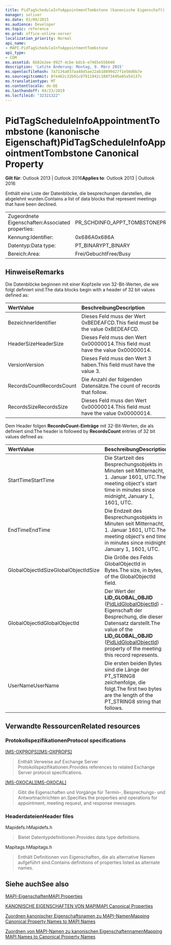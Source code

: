 ```yaml
---
title: PidTagScheduleInfoAppointmentTombstone (kanonische Eigenschaft)
manager: soliver
ms.date: 03/09/2015
ms.audience: Developer
ms.topic: reference
ms.prod: office-online-server
localization_priority: Normal
api_name:
- MAPI.PidTagScheduleInfoAppointmentTombstone
api_type:
- COM
ms.assetid: 6b82e2ee-992f-4cbe-bdcb-e7465e556640
description: 'Letzte Änderung: Montag, 9. März 2015'
ms.openlocfilehash: 7a7134a037aa4845ae22ab18899d27f1e50d6b7e
ms.sourcegitcommit: 8fe462c32b91c87911942c188f3445e85a54137c
ms.translationtype: MT
ms.contentlocale: de-DE
ms.lasthandoff: 04/23/2019
ms.locfileid: "32321322"
---
```

# <a name="pidtagscheduleinfoappointmenttombstone-canonical-property"></a><span data-ttu-id="eade4-103">PidTagScheduleInfoAppointmentTombstone (kanonische Eigenschaft)</span><span class="sxs-lookup"><span data-stu-id="eade4-103">PidTagScheduleInfoAppointmentTombstone Canonical Property</span></span>

  
  
<span data-ttu-id="eade4-104">**Gilt für**: Outlook 2013 | Outlook 2016</span><span class="sxs-lookup"><span data-stu-id="eade4-104">**Applies to**: Outlook 2013 | Outlook 2016</span></span> 
  
<span data-ttu-id="eade4-105">Enthält eine Liste der Datenblöcke, die besprechungen darstellen, die abgelehnt wurden.</span><span class="sxs-lookup"><span data-stu-id="eade4-105">Contains a list of data blocks that represent meetings that have been declined.</span></span>
  
|||
|:-----|:-----|
|<span data-ttu-id="eade4-106">Zugeordnete Eigenschaften:</span><span class="sxs-lookup"><span data-stu-id="eade4-106">Associated properties:</span></span>  <br/> |<span data-ttu-id="eade4-107">PR_SCHDINFO_APPT_TOMBSTONE</span><span class="sxs-lookup"><span data-stu-id="eade4-107">PR_SCHDINFO_APPT_TOMBSTONE</span></span>  <br/> |
|<span data-ttu-id="eade4-108">Kennung:</span><span class="sxs-lookup"><span data-stu-id="eade4-108">Identifier:</span></span>  <br/> |<span data-ttu-id="eade4-109">0x686A</span><span class="sxs-lookup"><span data-stu-id="eade4-109">0x686A</span></span>  <br/> |
|<span data-ttu-id="eade4-110">Datentyp:</span><span class="sxs-lookup"><span data-stu-id="eade4-110">Data type:</span></span>  <br/> |<span data-ttu-id="eade4-111">PT_BINARY</span><span class="sxs-lookup"><span data-stu-id="eade4-111">PT_BINARY</span></span>  <br/> |
|<span data-ttu-id="eade4-112">Bereich:</span><span class="sxs-lookup"><span data-stu-id="eade4-112">Area:</span></span>  <br/> |<span data-ttu-id="eade4-113">Frei/Gebucht</span><span class="sxs-lookup"><span data-stu-id="eade4-113">Free/Busy</span></span>  <br/> |
   
## <a name="remarks"></a><span data-ttu-id="eade4-114">Hinweise</span><span class="sxs-lookup"><span data-stu-id="eade4-114">Remarks</span></span>

<span data-ttu-id="eade4-115">Die Datenblöcke beginnen mit einer Kopfzeile von 32-Bit-Werten, die wie folgt definiert sind:</span><span class="sxs-lookup"><span data-stu-id="eade4-115">The data blocks begin with a header of 32 bit values defined as:</span></span>
  
|<span data-ttu-id="eade4-116">**Wert**</span><span class="sxs-lookup"><span data-stu-id="eade4-116">**Value**</span></span>|<span data-ttu-id="eade4-117">**Beschreibung**</span><span class="sxs-lookup"><span data-stu-id="eade4-117">**Description**</span></span>|
|:-----|:-----|
|<span data-ttu-id="eade4-118">Bezeichner</span><span class="sxs-lookup"><span data-stu-id="eade4-118">Identifier</span></span>  <br/> |<span data-ttu-id="eade4-119">Dieses Feld muss der Wert 0xBEDEAFCD.</span><span class="sxs-lookup"><span data-stu-id="eade4-119">This field must be the value 0xBEDEAFCD.</span></span>  <br/> |
|<span data-ttu-id="eade4-120">HeaderSize</span><span class="sxs-lookup"><span data-stu-id="eade4-120">HeaderSize</span></span>  <br/> |<span data-ttu-id="eade4-121">Dieses Feld muss den Wert 0x00000014.</span><span class="sxs-lookup"><span data-stu-id="eade4-121">This field must have the value 0x00000014.</span></span>  <br/> |
|<span data-ttu-id="eade4-122">Version</span><span class="sxs-lookup"><span data-stu-id="eade4-122">Version</span></span>  <br/> |<span data-ttu-id="eade4-123">Dieses Feld muss den Wert 3 haben.</span><span class="sxs-lookup"><span data-stu-id="eade4-123">This field must have the value 3.</span></span>  <br/> |
|<span data-ttu-id="eade4-124">RecordsCount</span><span class="sxs-lookup"><span data-stu-id="eade4-124">RecordsCount</span></span>  <br/> |<span data-ttu-id="eade4-125">Die Anzahl der folgenden Datensätze.</span><span class="sxs-lookup"><span data-stu-id="eade4-125">The count of records that follow.</span></span>  <br/> |
|<span data-ttu-id="eade4-126">RecordsSize</span><span class="sxs-lookup"><span data-stu-id="eade4-126">RecordsSize</span></span>  <br/> |<span data-ttu-id="eade4-127">Dieses Feld muss den Wert 0x00000014.</span><span class="sxs-lookup"><span data-stu-id="eade4-127">This field must have the value 0x00000014.</span></span>  <br/> |
   
<span data-ttu-id="eade4-128">Dem Header folgen **RecordsCount-Einträge** mit 32-Bit-Werten, die als definiert sind:</span><span class="sxs-lookup"><span data-stu-id="eade4-128">The header is followed by **RecordsCount** entries of 32 bit values defined as:</span></span> 
  
|<span data-ttu-id="eade4-129">**Wert**</span><span class="sxs-lookup"><span data-stu-id="eade4-129">**Value**</span></span>|<span data-ttu-id="eade4-130">**Beschreibung**</span><span class="sxs-lookup"><span data-stu-id="eade4-130">**Description**</span></span>|
|:-----|:-----|
|<span data-ttu-id="eade4-131">StartTime</span><span class="sxs-lookup"><span data-stu-id="eade4-131">StartTime</span></span>  <br/> |<span data-ttu-id="eade4-132">Die Startzeit des Besprechungsobjekts in Minuten seit Mitternacht, 1. Januar 1601, UTC.</span><span class="sxs-lookup"><span data-stu-id="eade4-132">The meeting object's start time in minutes since midnight, January 1, 1601, UTC.</span></span>  <br/> |
|<span data-ttu-id="eade4-133">EndTime</span><span class="sxs-lookup"><span data-stu-id="eade4-133">EndTime</span></span>  <br/> |<span data-ttu-id="eade4-134">Die Endzeit des Besprechungsobjekts in Minuten seit Mitternacht, 1. Januar 1601, UTC.</span><span class="sxs-lookup"><span data-stu-id="eade4-134">The meeting object's end time in minutes since midnight, January 1, 1601, UTC.</span></span>  <br/> |
|<span data-ttu-id="eade4-135">GlobalObjectIdSize</span><span class="sxs-lookup"><span data-stu-id="eade4-135">GlobalObjectIdSize</span></span>  <br/> |<span data-ttu-id="eade4-136">Die Größe des Felds GlobalObjectId in Bytes.</span><span class="sxs-lookup"><span data-stu-id="eade4-136">The size, in bytes, of the GlobalObjectId field.</span></span>  <br/> |
|<span data-ttu-id="eade4-137">GlobalObjectId</span><span class="sxs-lookup"><span data-stu-id="eade4-137">GlobalObjectId</span></span>  <br/> |<span data-ttu-id="eade4-138">Der Wert der **LID_GLOBAL_OBJID** ([PidLidGlobalObjectId](pidlidglobalobjectid-canonical-property.md)) -Eigenschaft der Besprechung, die dieser Datensatz darstellt.</span><span class="sxs-lookup"><span data-stu-id="eade4-138">The value of the **LID_GLOBAL_OBJID** ([PidLidGlobalObjectId](pidlidglobalobjectid-canonical-property.md)) property of the meeting this record represents.</span></span>  <br/> |
|<span data-ttu-id="eade4-139">UserName</span><span class="sxs-lookup"><span data-stu-id="eade4-139">UserName</span></span>  <br/> |<span data-ttu-id="eade4-140">Die ersten beiden Bytes sind die Länge der PT_STRING8 zeichenfolge, die folgt.</span><span class="sxs-lookup"><span data-stu-id="eade4-140">The first two bytes are the length of the PT_STRING8 string that follows.</span></span>  <br/> |
   
## <a name="related-resources"></a><span data-ttu-id="eade4-141">Verwandte Ressourcen</span><span class="sxs-lookup"><span data-stu-id="eade4-141">Related resources</span></span>

### <a name="protocol-specifications"></a><span data-ttu-id="eade4-142">Protokollspezifikationen</span><span class="sxs-lookup"><span data-stu-id="eade4-142">Protocol specifications</span></span>

<span data-ttu-id="eade4-143">[[MS-OXPROPS]](https://msdn.microsoft.com/library/f6ab1613-aefe-447d-a49c-18217230b148%28Office.15%29.aspx)</span><span class="sxs-lookup"><span data-stu-id="eade4-143">[[MS-OXPROPS]](https://msdn.microsoft.com/library/f6ab1613-aefe-447d-a49c-18217230b148%28Office.15%29.aspx)</span></span>
  
> <span data-ttu-id="eade4-144">Enthält Verweise auf Exchange Server Protokollspezifikationen.</span><span class="sxs-lookup"><span data-stu-id="eade4-144">Provides references to related Exchange Server protocol specifications.</span></span>
    
<span data-ttu-id="eade4-145">[[MS-OXOCAL]](https://msdn.microsoft.com/library/09861fde-c8e4-4028-9346-e7c214cfdba1%28Office.15%29.aspx)</span><span class="sxs-lookup"><span data-stu-id="eade4-145">[[MS-OXOCAL]](https://msdn.microsoft.com/library/09861fde-c8e4-4028-9346-e7c214cfdba1%28Office.15%29.aspx)</span></span>
  
> <span data-ttu-id="eade4-146">Gibt die Eigenschaften und Vorgänge für Termin-, Besprechungs- und Antwortnachrichten an.</span><span class="sxs-lookup"><span data-stu-id="eade4-146">Specifies the properties and operations for appointment, meeting request, and response messages.</span></span>
    
### <a name="header-files"></a><span data-ttu-id="eade4-147">Headerdateien</span><span class="sxs-lookup"><span data-stu-id="eade4-147">Header files</span></span>

<span data-ttu-id="eade4-148">Mapidefs.h</span><span class="sxs-lookup"><span data-stu-id="eade4-148">Mapidefs.h</span></span>
  
> <span data-ttu-id="eade4-149">Bietet Datentypdefinitionen.</span><span class="sxs-lookup"><span data-stu-id="eade4-149">Provides data type definitions.</span></span>
    
<span data-ttu-id="eade4-150">Mapitags.h</span><span class="sxs-lookup"><span data-stu-id="eade4-150">Mapitags.h</span></span>
  
> <span data-ttu-id="eade4-151">Enthält Definitionen von Eigenschaften, die als alternative Namen aufgeführt sind.</span><span class="sxs-lookup"><span data-stu-id="eade4-151">Contains definitions of properties listed as alternate names.</span></span>
    
## <a name="see-also"></a><span data-ttu-id="eade4-152">Siehe auch</span><span class="sxs-lookup"><span data-stu-id="eade4-152">See also</span></span>



[<span data-ttu-id="eade4-153">MAPI-Eigenschaften</span><span class="sxs-lookup"><span data-stu-id="eade4-153">MAPI Properties</span></span>](mapi-properties.md)
  
[<span data-ttu-id="eade4-154">KANONISCHE EIGENSCHAFTEN VON MAPI</span><span class="sxs-lookup"><span data-stu-id="eade4-154">MAPI Canonical Properties</span></span>](mapi-canonical-properties.md)
  
[<span data-ttu-id="eade4-155">Zuordnen kanonischer Eigenschaftsnamen zu MAPI-Namen</span><span class="sxs-lookup"><span data-stu-id="eade4-155">Mapping Canonical Property Names to MAPI Names</span></span>](mapping-canonical-property-names-to-mapi-names.md)
  
[<span data-ttu-id="eade4-156">Zuordnen von MAPI-Namen zu kanonischen Eigenschaftennamen</span><span class="sxs-lookup"><span data-stu-id="eade4-156">Mapping MAPI Names to Canonical Property Names</span></span>](mapping-mapi-names-to-canonical-property-names.md)

